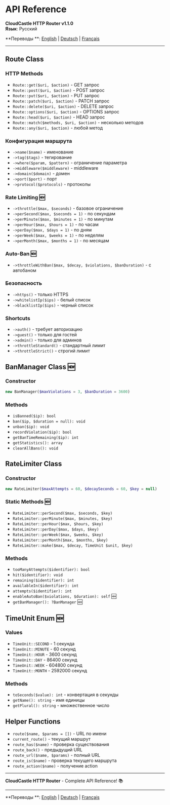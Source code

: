 # API Reference

**CloudCastle HTTP Router v1.1.0**  
**Язык**: Русский

**Переводы
**: [English](../../en/documentation/api-reference.md) | [Deutsch](../../de/documentation/api-reference.md) | [Français](../../fr/documentation/api-reference.md)

---

## Route Class

### HTTP Methods

- `Route::get($uri, $action)` - GET запрос
- `Route::post($uri, $action)` - POST запрос
- `Route::put($uri, $action)` - PUT запрос
- `Route::patch($uri, $action)` - PATCH запрос
- `Route::delete($uri, $action)` - DELETE запрос
- `Route::options($uri, $action)` - OPTIONS запрос
- `Route::head($uri, $action)` - HEAD запрос
- `Route::match($methods, $uri, $action)` - несколько методов
- `Route::any($uri, $action)` - любой метод

### Конфигурация маршрута

- `->name($name)` - именование
- `->tag($tags)` - тегирование
- `->where($param, $pattern)` - ограничение параметра
- `->middleware($middleware)` - middleware
- `->domain($domain)` - домен
- `->port($port)` - порт
- `->protocol($protocols)` - протоколы

### Rate Limiting 🆕

- `->throttle($max, $seconds)` - базовое ограничение
- `->perSecond($max, $seconds = 1)` - по секундам
- `->perMinute($max, $minutes = 1)` - по минутам
- `->perHour($max, $hours = 1)` - по часам
- `->perDay($max, $days = 1)` - по дням
- `->perWeek($max, $weeks = 1)` - по неделям
- `->perMonth($max, $months = 1)` - по месяцам

### Auto-Ban 🆕

- `->throttleWithBan($max, $decay, $violations, $banDuration)` - с автобаном

### Безопасность

- `->https()` - только HTTPS
- `->whitelistIp($ips)` - белый список
- `->blacklistIp($ips)` - черный список

### Shortcuts

- `->auth()` - требует авторизацию
- `->guest()` - только для гостей
- `->admin()` - только для админов
- `->throttleStandard()` - стандартный лимит
- `->throttleStrict()` - строгий лимит

## BanManager Class 🆕

### Constructor

```php
new BanManager($maxViolations = 3, $banDuration = 3600)
```

### Methods

- `isBanned($ip): bool`
- `ban($ip, $duration = null): void`
- `unban($ip): void`
- `recordViolation($ip): bool`
- `getBanTimeRemaining($ip): int`
- `getStatistics(): array`
- `clearAllBans(): void`

## RateLimiter Class

### Constructor

```php
new RateLimiter($maxAttempts = 60, $decaySeconds = 60, $key = null)
```

### Static Methods 🆕

- `RateLimiter::perSecond($max, $seconds, $key)`
- `RateLimiter::perMinute($max, $minutes, $key)`
- `RateLimiter::perHour($max, $hours, $key)`
- `RateLimiter::perDay($max, $days, $key)`
- `RateLimiter::perWeek($max, $weeks, $key)`
- `RateLimiter::perMonth($max, $months, $key)`
- `RateLimiter::make($max, $decay, TimeUnit $unit, $key)`

### Methods

- `tooManyAttempts($identifier): bool`
- `hit($identifier): void`
- `remaining($identifier): int`
- `availableIn($identifier): int`
- `attempts($identifier): int`
- `enableAutoBan($violations, $duration): self` 🆕
- `getBanManager(): ?BanManager` 🆕

## TimeUnit Enum 🆕

### Values

- `TimeUnit::SECOND` - 1 секунда
- `TimeUnit::MINUTE` - 60 секунд
- `TimeUnit::HOUR` - 3600 секунд
- `TimeUnit::DAY` - 86400 секунд
- `TimeUnit::WEEK` - 604800 секунд
- `TimeUnit::MONTH` - 2592000 секунд

### Methods

- `toSeconds($value): int` - конвертация в секунды
- `getName(): string` - имя единицы
- `getPlural(): string` - множественное число

## Helper Functions

- `route($name, $params = [])` - URL по имени
- `current_route()` - текущий маршрут
- `route_has($name)` - проверка существования
- `route_back()` - предыдущий URL
- `route_url($name, $params)` - полный URL
- `route_is($name)` - проверка текущего маршрута
- `route_action($name)` - получение action

---

**CloudCastle HTTP Router** - Complete API Reference! 📚

---

**Переводы
**: [English](../../en/documentation/api-reference.md) | [Deutsch](../../de/documentation/api-reference.md) | [Français](../../fr/documentation/api-reference.md)
